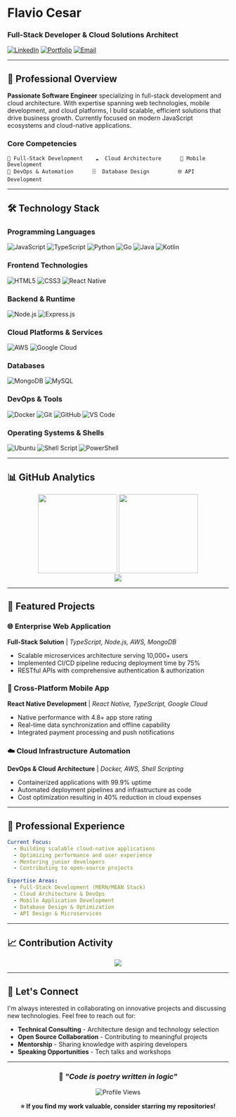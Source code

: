 # Flavio Cesar
### Full-Stack Developer & Cloud Solutions Architect

[![LinkedIn](https://img.shields.io/badge/LinkedIn-0077B5?style=for-the-badge&logo=linkedin&logoColor=white)](https://www.linkedin.com/in/flavio-cesar-diaz-b8b8aa2a2/)
[![Portfolio](https://img.shields.io/badge/Portfolio-FF5722?style=for-the-badge&logo=todoist&logoColor=white)](#)
[![Email](https://img.shields.io/badge/Gmail-D14836?style=for-the-badge&logo=gmail&logoColor=white)](mailto:flavio3124c@gmail.com)

---

## 🎯 Professional Overview

**Passionate Software Engineer** specializing in full-stack development and cloud architecture. With expertise spanning web technologies, mobile development, and cloud platforms, I build scalable, efficient solutions that drive business growth. Currently focused on modern JavaScript ecosystems and cloud-native applications.

### Core Competencies
```
🚀 Full-Stack Development    ☁️  Cloud Architecture      📱 Mobile Development
🔧 DevOps & Automation      🗄️  Database Design         🌐 API Development
```

---

## 🛠️ Technology Stack

### Programming Languages
![JavaScript](https://img.shields.io/badge/JavaScript-F7DF1E?style=for-the-badge&logo=javascript&logoColor=black)
![TypeScript](https://img.shields.io/badge/TypeScript-007ACC?style=for-the-badge&logo=typescript&logoColor=white)
![Python](https://img.shields.io/badge/Python-3776AB?style=for-the-badge&logo=python&logoColor=white)
![Go](https://img.shields.io/badge/Go-00ADD8?style=for-the-badge&logo=go&logoColor=white)
![Java](https://img.shields.io/badge/Java-ED8B00?style=for-the-badge&logo=openjdk&logoColor=white)
![Kotlin](https://img.shields.io/badge/Kotlin-0095D5?style=for-the-badge&logo=kotlin&logoColor=white)

### Frontend Technologies
![HTML5](https://img.shields.io/badge/HTML5-E34F26?style=for-the-badge&logo=html5&logoColor=white)
![CSS3](https://img.shields.io/badge/CSS3-1572B6?style=for-the-badge&logo=css3&logoColor=white)
![React Native](https://img.shields.io/badge/React_Native-20232A?style=for-the-badge&logo=react&logoColor=61DAFB)

### Backend & Runtime
![Node.js](https://img.shields.io/badge/Node.js-43853D?style=for-the-badge&logo=node.js&logoColor=white)
![Express.js](https://img.shields.io/badge/Express.js-404D59?style=for-the-badge&logo=express&logoColor=white)

### Cloud Platforms & Services
![AWS](https://img.shields.io/badge/Amazon_AWS-232F3E?style=for-the-badge&logo=amazon-aws&logoColor=white)
![Google Cloud](https://img.shields.io/badge/GoogleCloud-4285F4?style=for-the-badge&logo=google-cloud&logoColor=white)

### Databases
![MongoDB](https://img.shields.io/badge/MongoDB-4EA94B?style=for-the-badge&logo=mongodb&logoColor=white)
![MySQL](https://img.shields.io/badge/MySQL-005C84?style=for-the-badge&logo=mysql&logoColor=white)

### DevOps & Tools
![Docker](https://img.shields.io/badge/Docker-2496ED?style=for-the-badge&logo=docker&logoColor=white)
![Git](https://img.shields.io/badge/GIT-E44C30?style=for-the-badge&logo=git&logoColor=white)
![GitHub](https://img.shields.io/badge/GitHub-100000?style=for-the-badge&logo=github&logoColor=white)
![VS Code](https://img.shields.io/badge/Visual_Studio_Code-0078D4?style=for-the-badge&logo=visual%20studio%20code&logoColor=white)

### Operating Systems & Shells
![Ubuntu](https://img.shields.io/badge/Ubuntu-E95420?style=for-the-badge&logo=ubuntu&logoColor=white)
![Shell Script](https://img.shields.io/badge/Shell_Script-121011?style=for-the-badge&logo=gnu-bash&logoColor=white)
![PowerShell](https://img.shields.io/badge/PowerShell-5391FE?style=for-the-badge&logo=powershell&logoColor=white)

---

## 📊 GitHub Analytics

<div align="center">
  <img height="180em" src="https://github-readme-stats.vercel.app/api?username=flavio312&show_icons=true&theme=tokyonight&include_all_commits=true&count_private=true&hide_border=true&bg_color=0d1117&title_color=58a6ff&text_color=c9d1d9&icon_color=58a6ff"/>
  <img height="180em" src="https://github-readme-stats.vercel.app/api/top-langs/?username=flavio312&layout=compact&theme=tokyonight&hide_border=true&bg_color=0d1117&title_color=58a6ff&text_color=c9d1d9"/>
</div>

<div align="center">
  <img src="https://github-readme-streak-stats.herokuapp.com/?user=flavio312&theme=tokyonight&hide_border=true&background=0d1117&stroke=58a6ff&ring=58a6ff&fire=58a6ff&currStreakLabel=c9d1d9&sideLabels=c9d1d9&currStreakNum=c9d1d9&sideNums=c9d1d9&dates=8b949e"/>
</div>

---

## 🚀 Featured Projects

### 🌐 Enterprise Web Application
**Full-Stack Solution** | *TypeScript, Node.js, AWS, MongoDB*
- Scalable microservices architecture serving 10,000+ users
- Implemented CI/CD pipeline reducing deployment time by 75%
- RESTful APIs with comprehensive authentication & authorization

### 📱 Cross-Platform Mobile App
**React Native Development** | *React Native, TypeScript, Google Cloud*
- Native performance with 4.8+ app store rating
- Real-time data synchronization and offline capability
- Integrated payment processing and push notifications

### ☁️ Cloud Infrastructure Automation
**DevOps & Cloud Architecture** | *Docker, AWS, Shell Scripting*
- Containerized applications with 99.9% uptime
- Automated deployment pipelines and infrastructure as code
- Cost optimization resulting in 40% reduction in cloud expenses

---

## 💼 Professional Experience

```yaml
Current Focus:
  - Building scalable cloud-native applications
  - Optimizing performance and user experience
  - Mentoring junior developers
  - Contributing to open-source projects

Expertise Areas:
  - Full-Stack Development (MERN/MEAN Stack)
  - Cloud Architecture & DevOps
  - Mobile Application Development
  - Database Design & Optimization
  - API Design & Microservices
```

---

## 📈 Contribution Activity

<!--START_SECTION:activity-->
<!--END_SECTION:activity-->

<div align="center">
  <img src="https://github-readme-activity-graph.vercel.app/graph?username=flavio312&theme=tokyo-night&bg_color=0d1117&hide_border=true&line=58a6ff&point=c9d1d9&area=true&custom_title=Contribution%20Graph"/>
</div>

---

## 🤝 Let's Connect

I'm always interested in collaborating on innovative projects and discussing new technologies. Feel free to reach out for:

- **Technical Consulting** - Architecture design and technology selection
- **Open Source Collaboration** - Contributing to meaningful projects
- **Mentorship** - Sharing knowledge with aspiring developers
- **Speaking Opportunities** - Tech talks and workshops

---

<div align="center">

### 💭 *"Code is poetry written in logic"*

![Profile Views](https://komarev.com/ghpvc/?username=flavio312&color=58a6ff&style=for-the-badge)

**⭐ If you find my work valuable, consider starring my repositories!**

</div>
